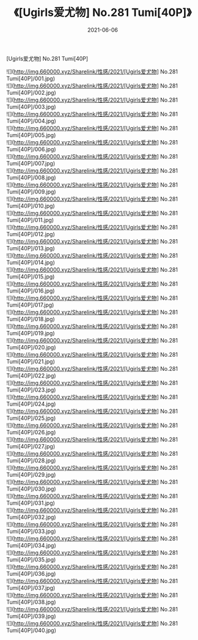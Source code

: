 ﻿---
layout: post
title:  《[Ugirls爱尤物] No.281 Tumi[40P]》
date:   2021-06-06
img: http://img.660000.xyz/Sharelink/性感/2021/[Ugirls爱尤物] No.281 Tumi[40P]/000.jpg
categories: [美女, 清纯, 唯美]
---

[Ugirls爱尤物] No.281 Tumi[40P]

  ![](http://img.660000.xyz/Sharelink/性感/2021/[Ugirls爱尤物] No.281 Tumi[40P]/001.jpg) <br> ![](http://img.660000.xyz/Sharelink/性感/2021/[Ugirls爱尤物] No.281 Tumi[40P]/002.jpg) <br> ![](http://img.660000.xyz/Sharelink/性感/2021/[Ugirls爱尤物] No.281 Tumi[40P]/003.jpg) <br> ![](http://img.660000.xyz/Sharelink/性感/2021/[Ugirls爱尤物] No.281 Tumi[40P]/004.jpg) <br> ![](http://img.660000.xyz/Sharelink/性感/2021/[Ugirls爱尤物] No.281 Tumi[40P]/005.jpg) <br> ![](http://img.660000.xyz/Sharelink/性感/2021/[Ugirls爱尤物] No.281 Tumi[40P]/006.jpg) <br> ![](http://img.660000.xyz/Sharelink/性感/2021/[Ugirls爱尤物] No.281 Tumi[40P]/007.jpg) <br> ![](http://img.660000.xyz/Sharelink/性感/2021/[Ugirls爱尤物] No.281 Tumi[40P]/008.jpg) <br> ![](http://img.660000.xyz/Sharelink/性感/2021/[Ugirls爱尤物] No.281 Tumi[40P]/009.jpg) <br> ![](http://img.660000.xyz/Sharelink/性感/2021/[Ugirls爱尤物] No.281 Tumi[40P]/010.jpg) <br> ![](http://img.660000.xyz/Sharelink/性感/2021/[Ugirls爱尤物] No.281 Tumi[40P]/011.jpg) <br> ![](http://img.660000.xyz/Sharelink/性感/2021/[Ugirls爱尤物] No.281 Tumi[40P]/012.jpg) <br> ![](http://img.660000.xyz/Sharelink/性感/2021/[Ugirls爱尤物] No.281 Tumi[40P]/013.jpg) <br> ![](http://img.660000.xyz/Sharelink/性感/2021/[Ugirls爱尤物] No.281 Tumi[40P]/014.jpg) <br> ![](http://img.660000.xyz/Sharelink/性感/2021/[Ugirls爱尤物] No.281 Tumi[40P]/015.jpg) <br> ![](http://img.660000.xyz/Sharelink/性感/2021/[Ugirls爱尤物] No.281 Tumi[40P]/016.jpg) <br> ![](http://img.660000.xyz/Sharelink/性感/2021/[Ugirls爱尤物] No.281 Tumi[40P]/017.jpg) <br> ![](http://img.660000.xyz/Sharelink/性感/2021/[Ugirls爱尤物] No.281 Tumi[40P]/018.jpg) <br> ![](http://img.660000.xyz/Sharelink/性感/2021/[Ugirls爱尤物] No.281 Tumi[40P]/019.jpg) <br> ![](http://img.660000.xyz/Sharelink/性感/2021/[Ugirls爱尤物] No.281 Tumi[40P]/020.jpg) <br> ![](http://img.660000.xyz/Sharelink/性感/2021/[Ugirls爱尤物] No.281 Tumi[40P]/021.jpg) <br> ![](http://img.660000.xyz/Sharelink/性感/2021/[Ugirls爱尤物] No.281 Tumi[40P]/022.jpg) <br> ![](http://img.660000.xyz/Sharelink/性感/2021/[Ugirls爱尤物] No.281 Tumi[40P]/023.jpg) <br> ![](http://img.660000.xyz/Sharelink/性感/2021/[Ugirls爱尤物] No.281 Tumi[40P]/024.jpg) <br> ![](http://img.660000.xyz/Sharelink/性感/2021/[Ugirls爱尤物] No.281 Tumi[40P]/025.jpg) <br> ![](http://img.660000.xyz/Sharelink/性感/2021/[Ugirls爱尤物] No.281 Tumi[40P]/026.jpg) <br> ![](http://img.660000.xyz/Sharelink/性感/2021/[Ugirls爱尤物] No.281 Tumi[40P]/027.jpg) <br> ![](http://img.660000.xyz/Sharelink/性感/2021/[Ugirls爱尤物] No.281 Tumi[40P]/028.jpg) <br> ![](http://img.660000.xyz/Sharelink/性感/2021/[Ugirls爱尤物] No.281 Tumi[40P]/029.jpg) <br> ![](http://img.660000.xyz/Sharelink/性感/2021/[Ugirls爱尤物] No.281 Tumi[40P]/030.jpg) <br> ![](http://img.660000.xyz/Sharelink/性感/2021/[Ugirls爱尤物] No.281 Tumi[40P]/031.jpg) <br> ![](http://img.660000.xyz/Sharelink/性感/2021/[Ugirls爱尤物] No.281 Tumi[40P]/032.jpg) <br> ![](http://img.660000.xyz/Sharelink/性感/2021/[Ugirls爱尤物] No.281 Tumi[40P]/033.jpg) <br> ![](http://img.660000.xyz/Sharelink/性感/2021/[Ugirls爱尤物] No.281 Tumi[40P]/034.jpg) <br> ![](http://img.660000.xyz/Sharelink/性感/2021/[Ugirls爱尤物] No.281 Tumi[40P]/035.jpg) <br> ![](http://img.660000.xyz/Sharelink/性感/2021/[Ugirls爱尤物] No.281 Tumi[40P]/036.jpg) <br> ![](http://img.660000.xyz/Sharelink/性感/2021/[Ugirls爱尤物] No.281 Tumi[40P]/037.jpg) <br> ![](http://img.660000.xyz/Sharelink/性感/2021/[Ugirls爱尤物] No.281 Tumi[40P]/038.jpg) <br> ![](http://img.660000.xyz/Sharelink/性感/2021/[Ugirls爱尤物] No.281 Tumi[40P]/039.jpg) <br> ![](http://img.660000.xyz/Sharelink/性感/2021/[Ugirls爱尤物] No.281 Tumi[40P]/040.jpg) <br>